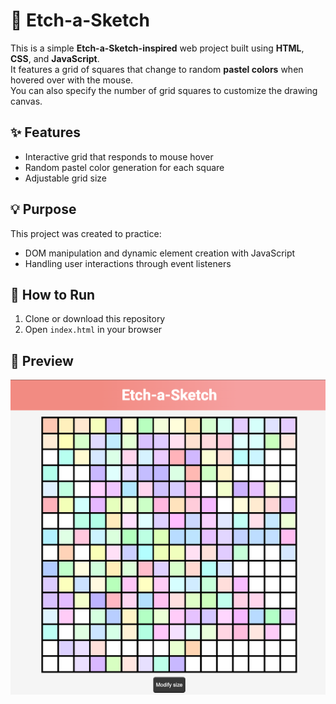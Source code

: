 # 🎨 Etch-a-Sketch

This is a simple **Etch-a-Sketch-inspired** web project built using **HTML**, **CSS**, and **JavaScript**.  
It features a grid of squares that change to random **pastel colors** when hovered over with the mouse.  
You can also specify the number of grid squares to customize the drawing canvas.

## ✨ Features
- Interactive grid that responds to mouse hover  
- Random pastel color generation for each square  
- Adjustable grid size 

## 💡 Purpose
This project was created to practice:
- DOM manipulation and dynamic element creation with JavaScript  
- Handling user interactions through event listeners   

## 🚀 How to Run
1. Clone or download this repository  
2. Open `index.html` in your browser  

## 📸 Preview
![Etch-a-Sketch Preview](./images/preview.png)